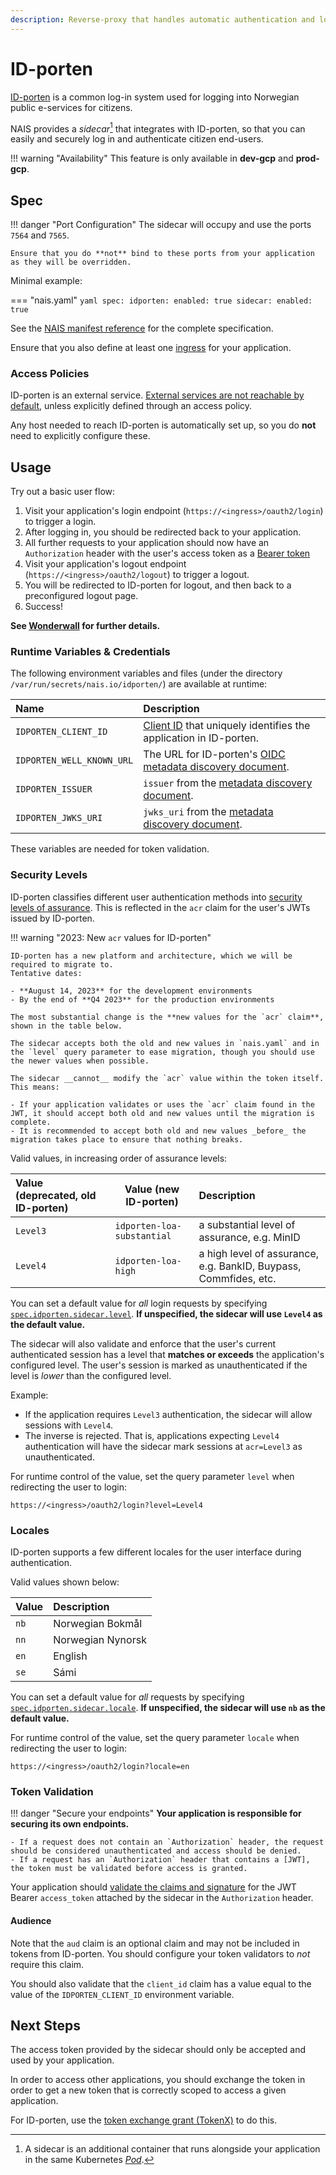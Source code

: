 ```yaml
---
description: Reverse-proxy that handles automatic authentication and login/logout flow public-facing authentication using ID-porten.
---
```


# ID-porten

[ID-porten](https://docs.digdir.no/docs/idporten/) is a common log-in system used for logging into Norwegian public e-services for citizens.

NAIS provides a _sidecar_[^1] that integrates with ID-porten, so that you can easily and securely log in and authenticate citizen end-users.

!!! warning "Availability"
    This feature is only available in **dev-gcp** and **prod-gcp**.

## Spec

!!! danger "Port Configuration"
    The sidecar will occupy and use the ports `7564` and `7565`.

    Ensure that you do **not** bind to these ports from your application as they will be overridden.

Minimal example:

=== "nais.yaml"
    ```yaml
    spec:
      idporten:
        enabled: true
        sidecar:
          enabled: true
    ```

See the [NAIS manifest reference](../../nais-application/application.md#idportensidecar) for the complete specification.

Ensure that you also define at least one [ingress](../../nais-application/application.md#ingresses) for your application.

### Access Policies

ID-porten is an external service.
[External services are not reachable by default](../../nais-application/access-policy.md#external-services), unless explicitly defined through an access policy.

Any host needed to reach ID-porten is automatically set up, so you do **not** need to explicitly configure these.

## Usage

Try out a basic user flow:

1. Visit your application's login endpoint (`https://<ingress>/oauth2/login`) to trigger a login.
2. After logging in, you should be redirected back to your application.
3. All further requests to your application should now have an `Authorization` header with the user's access token as a [Bearer token](concepts/tokens.md#bearer-token)
4. Visit your application's logout endpoint (`https://<ingress>/oauth2/logout`) to trigger a logout.
5. You will be redirected to ID-porten for logout, and then back to a preconfigured logout page.
6. Success!

**See [Wonderwall](../../appendix/wonderwall.md) for further details.**

### Runtime Variables & Credentials

The following environment variables and files (under the directory `/var/run/secrets/nais.io/idporten/`) are available at runtime:

| Name                      | Description                                                                                                      |
|:--------------------------|:-----------------------------------------------------------------------------------------------------------------|
| `IDPORTEN_CLIENT_ID`      | [Client ID](concepts/actors.md#client-id) that uniquely identifies the application in ID-porten.                 |
| `IDPORTEN_WELL_KNOWN_URL` | The URL for ID-porten's [OIDC metadata discovery document](concepts/actors.md#well-known-url-metadata-document). |
| `IDPORTEN_ISSUER`         | `issuer` from the [metadata discovery document](concepts/actors.md#issuer).                                      |
| `IDPORTEN_JWKS_URI`       | `jwks_uri` from the [metadata discovery document](concepts/actors.md#jwks-endpoint-public-keys).                 |

These variables are needed for token validation.

### Security Levels

ID-porten classifies different user authentication methods into [security levels of assurance](https://docs.digdir.no/docs/idporten/oidc/oidc_protocol_id_token#acr-values).
This is reflected in the `acr` claim for the user's JWTs issued by ID-porten.

!!! warning "2023: New `acr` values for ID-porten"

    ID-porten has a new platform and architecture, which we will be required to migrate to.
    Tentative dates:

    - **August 14, 2023** for the development environments
    - By the end of **Q4 2023** for the production environments

    The most substantial change is the **new values for the `acr` claim**, shown in the table below.

    The sidecar accepts both the old and new values in `nais.yaml` and in the `level` query parameter to ease migration, though you should use the newer values when possible.

    The sidecar __cannot__ modify the `acr` value within the token itself. This means:

    - If your application validates or uses the `acr` claim found in the JWT, it should accept both old and new values until the migration is complete.
    - It is recommended to accept both old and new values _before_ the migration takes place to ensure that nothing breaks.

Valid values, in increasing order of assurance levels:

| Value (deprecated, old ID-porten) | Value (new ID-porten)      | Description                                                      |
|:----------------------------------|----------------------------|:-----------------------------------------------------------------|
| `Level3`                          | `idporten-loa-substantial` | a substantial level of assurance, e.g. MinID                     |
| `Level4`                          | `idporten-loa-high`        | a high level of assurance, e.g. BankID, Buypass, Commfides, etc. |

You can set a default value for _all_ login requests by specifying [`spec.idporten.sidecar.level`](../../nais-application/application.md#idportensidecarlevel).
**If unspecified, the sidecar will use `Level4` as the default value.**

The sidecar will also validate and enforce that the user's current authenticated session has a level that **matches or exceeds** the application's configured level.
The user's session is marked as unauthenticated if the level is _lower_ than the configured level.

Example:

* If the application requires `Level3` authentication, the sidecar will allow sessions with `Level4`.
* The inverse is rejected. That is, applications expecting `Level4` authentication will have the sidecar mark sessions at `acr=Level3` as unauthenticated.

For runtime control of the value, set the query parameter `level` when redirecting the user to login:

```
https://<ingress>/oauth2/login?level=Level4
```

### Locales

ID-porten supports a few different locales for the user interface during authentication.

Valid values shown below:

| Value | Description       |
|:------|:------------------|
| `nb`  | Norwegian Bokmål  |
| `nn`  | Norwegian Nynorsk |
| `en`  | English           |
| `se`  | Sámi              |

You can set a default value for _all_ requests by specifying [`spec.idporten.sidecar.locale`](../../nais-application/application.md#idportensidecarlocale).
**If unspecified, the sidecar will use `nb` as the default value.**

For runtime control of the value, set the query parameter `locale` when redirecting the user to login:

```
https://<ingress>/oauth2/login?locale=en
```

### Token Validation

!!! danger "Secure your endpoints"
    **Your application is responsible for securing its own endpoints.**

    - If a request does not contain an `Authorization` header, the request should be considered unauthenticated and access should be denied.
    - If a request has an `Authorization` header that contains a [JWT], the token must be validated before access is granted.

Your application should [validate the claims and signature](concepts/tokens.md#token-validation)
for the JWT Bearer `access_token` attached by the sidecar in the `Authorization` header.

#### Audience

Note that the `aud` claim is an optional claim and may not be included in tokens from ID-porten.
You should configure your token validators to _not_ require this claim.

You should also validate that the `client_id` claim has a value equal to the value of the `IDPORTEN_CLIENT_ID` environment variable.

## Next Steps

The access token provided by the sidecar should only be accepted and used by your application.

In order to access other applications, you should exchange the token in order to get a new token that is correctly scoped to access a given application.

For ID-porten, use the [token exchange grant (TokenX)](concepts/protocols.md#token-exchange-grant) to do this.

[JWT]: concepts/tokens.md#jwt
[^1]: A sidecar is an additional container that runs alongside your application in the same Kubernetes [_Pod_](https://kubernetes.io/docs/concepts/workloads/pods/).
